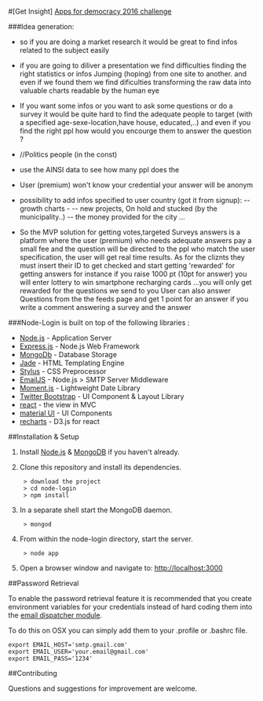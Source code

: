 #[Get Insight] [Apps for democracy 2016 challenge](http://appsfordemocracy.tn/) 

###Idea generation:

* so if you are doing a market research it would be great to find infos related to the subject easily

* if you are going to diliver a presentation we find difficulties finding the right statistics or infos Jumping (hoping) from one site to another.
and even if we found them we find dificulties transforming the raw data into valuable charts readable by the human eye

* If you want some infos or you want to ask some questions or do a survey it would be quite hard to find the adequate people to target (with a specified age-sexe-location,have house, educated,..) and even if you find the right ppl how would you encourge them to answer the question ?

* //Politics people (in the const)

* use the AINSI data to see how many ppl does the  

* User (premium) won't know your credential your answer will be anonym

* possibility to add infos specified to user country (got it from signup):
-- growth charts -
-- new projects, On hold and stucked (by the municipality..) 
-- the money provided for the city
...

* So the MVP solution for getting votes,targeted Surveys answers is a platform where the user (premium) who needs adequate answers pay a small fee and the question will be directed to the ppl who match the user specification, the user will get real time results.
As for the cliznts they must insert their ID to get checked and start getting 'rewarded' for getting answers
for instance if you raise 1000 pt (10pt for answer) you will enter lottery to win smartphone recharging cards ...you will only get rewarded for the questions we send to you 
User can also answer Questions from the the feeds page and get 1 point for an answer 
if you write a comment answering a survey and the answer 



###Node-Login is built on top of the following libraries :

* [Node.js](http://nodejs.org/) - Application Server
* [Express.js](http://expressjs.com/) - Node.js Web Framework
* [MongoDb](http://mongodb.org/) - Database Storage
* [Jade](http://jade-lang.com/) - HTML Templating Engine
* [Stylus](http://stylus-lang.com/) - CSS Preprocessor
* [EmailJS](http://github.com/eleith/emailjs) - Node.js > SMTP Server Middleware
* [Moment.js](http://momentjs.com/) - Lightweight Date Library
* [Twitter Bootstrap](http://twitter.github.com/bootstrap/) - UI Component & Layout Library
* [react](http://twitter.github.com/bootstrap/) - the view in MVC
* [material UI](material-ui.com) - UI Components 
* [recharts](recharts.org) - D3.js for react

##Installation & Setup
1. Install [Node.js](https://nodejs.org/) & [MongoDB](https://www.mongodb.org/) if you haven't already.
2. Clone this repository and install its dependencies.
		
		> download the project
		> cd node-login
		> npm install
		
3. In a separate shell start the MongoDB daemon.

		> mongod

4. From within the node-login directory, start the server.

		> node app
		
5. Open a browser window and navigate to: [http://localhost:3000](http://localhost:3000)

##Password Retrieval

To enable the password retrieval feature it is recommended that you create environment variables for your credentials instead of hard coding them into the [email dispatcher module](https://github.com/braitsch/node-login/blob/master/app/server/modules/email-dispatcher.js).

To do this on OSX you can simply add them to your .profile or .bashrc file.

	export EMAIL_HOST='smtp.gmail.com'
	export EMAIL_USER='your.email@gmail.com'
	export EMAIL_PASS='1234'


##Contributing

Questions and suggestions for improvement are welcome.
